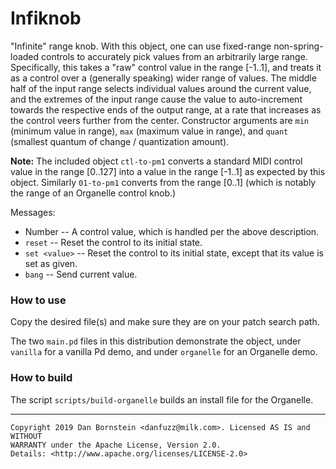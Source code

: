 Infiknob
========

"Infinite" range knob. With this object, one can use fixed-range
non-spring-loaded controls to accurately pick values from an arbitrarily large
range. Specifically, this takes a "raw" control value in the range [-1..1], and
treats it as a control over a (generally speaking) wider range of values. The
middle half of the input range selects individual values around the current
value, and the extremes of the input range cause the value to auto-increment
towards the respective ends of the output range, at a rate that increases as
the control veers further from the center. Constructor arguments are `min`
(minimum value in range), `max` (maximum value in range), and `quant` (smallest
quantum of change / quantization amount).

**Note:** The included object `ctl-to-pm1` converts a standard MIDI control
value in the range [0..127] into a value in the range [-1..1] as expected by
this object. Similarly `01-to-pm1` converts from the range [0..1] (which is
notably the range of an Organelle control knob.)

Messages:

* Number -- A control value, which is handled per the above description.
* `reset` -- Reset the control to its initial state.
* `set <value>` -- Reset the control to its initial state, except that its value
  is set as given.
* `bang` -- Send current value.

### How to use

Copy the desired file(s) and make sure they are on your patch search path.

The two `main.pd` files in this distribution demonstrate the object, under
`vanilla` for a vanilla Pd demo, and under `organelle` for an Organelle demo.

### How to build

The script `scripts/build-organelle` builds an install file for the Organelle.

- - - - -

```
Copyright 2019 Dan Bornstein <danfuzz@milk.com>. Licensed AS IS and WITHOUT
WARRANTY under the Apache License, Version 2.0.
Details: <http://www.apache.org/licenses/LICENSE-2.0>
```
